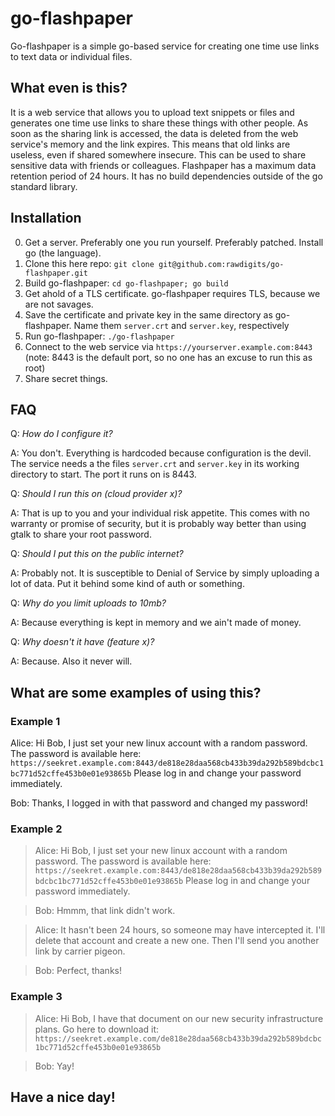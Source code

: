 # go-flashpaper
Go-flashpaper is a simple go-based service for creating one time use links to text data or individual files.

## What even is this?

It is a web service that allows you to upload text snippets or files and generates one time use links to share these things with other people. As soon as the sharing link is accessed, the data is deleted from the web service's memory and the link expires. This means that old links are useless, even if shared somewhere insecure. This can be used to share sensitive data with friends or colleagues. Flashpaper has a maximum data retention period of 24 hours. It has no build dependencies outside of the go standard library.

## Installation

0. Get a server. Preferably one you run yourself. Preferably patched. Install go (the language).
1. Clone this here repo: `git clone git@github.com:rawdigits/go-flashpaper.git`
2. Build go-flashpaper: `cd go-flashpaper; go build`
3. Get ahold of a TLS certificate. go-flashpaper requires TLS, because we are not savages.
4. Save the certificate and private key in the same directory as go-flashpaper. Name them `server.crt` and `server.key`, respectively
5. Run go-flashpaper: `./go-flashpaper`
6. Connect to the web service via `https://yourserver.example.com:8443` (note: 8443 is the default port, so no one has an excuse to run this as root)
7. Share secret things.
 
## FAQ

Q: *How do I configure it?*

A: You don't. Everything is hardcoded because configuration is the devil. The service needs a the files `server.crt` and `server.key` in its working directory to start. The port it runs on is 8443.

Q: *Should I run this on (cloud provider x)?*

A: That is up to you and your individual risk appetite. This comes with no warranty or promise of security, but it is probably way better than using gtalk to share your root password.

Q: *Should I put this on the public internet?*

A: Probably not. It is susceptible to Denial of Service by simply uploading a lot of data. Put it behind some kind of auth or something.

Q: *Why do you limit uploads to 10mb?*

A: Because everything is kept in memory and we ain't made of money.

Q: *Why doesn't it have (feature x)?*

A: Because. Also it never will.

## What are some examples of using this?

### Example 1

Alice: Hi Bob, I just set your new linux account with a random password. The password is available here: `https://seekret.example.com:8443/de818e28daa568cb433b39da292b589bdcbc1bc771d52cffe453b0e01e93865b` Please log in and change your password immediately.

Bob: Thanks, I logged in with that password and changed my password!

### Example 2

> Alice: Hi Bob, I just set your new linux account with a random password. The password is available here: `https://seekret.example.com:8443/de818e28daa568cb433b39da292b589bdcbc1bc771d52cffe453b0e01e93865b` Please log in and change your password immediately.

> Bob: Hmmm, that link didn't work.

> Alice: It hasn't been 24 hours, so someone may have intercepted it. I'll delete that account and create a new one. Then I'll send you another link by carrier pigeon.

> Bob: Perfect, thanks!

### Example 3

> Alice: Hi Bob, I have that document on our new security infrastructure plans. Go here to download it: `https://seekret.example.com/de818e28daa568cb433b39da292b589bdcbc1bc771d52cffe453b0e01e93865b`

> Bob: Yay!

## Have a nice day!
